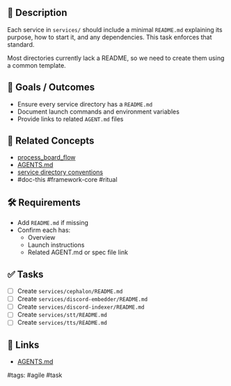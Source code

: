 ## 🧠 Description

Each service in `services/` should include a minimal `README.md` explaining its purpose, how to start it, and any dependencies. This task enforces that standard.

Most directories currently lack a README, so we need to create them using a common template.

## 🎯 Goals / Outcomes
- Ensure every service directory has a `README.md`
- Document launch commands and environment variables
- Provide links to related `AGENT.md` files

## 🧩 Related Concepts
- [process_board_flow](../process_board_flow.md)
- [AGENTS.md](../AGENTS.md)
- [service directory conventions](../service%20directory%20conventions.md)
- #doc-this #framework-core #ritual

## 🛠 Requirements
- Add `README.md` if missing
- Confirm each has:
  - Overview
  - Launch instructions
  - Related AGENT.md or spec file link

## ✅ Tasks
- [ ] Create `services/cephalon/README.md`
- [ ] Create `services/discord-embedder/README.md`
- [ ] Create `services/discord-indexer/README.md`
- [ ] Create `services/stt/README.md`
- [ ] Create `services/tts/README.md`

## 🔗 Links
- [AGENTS.md](../AGENTS.md)

#tags: #agile #task
